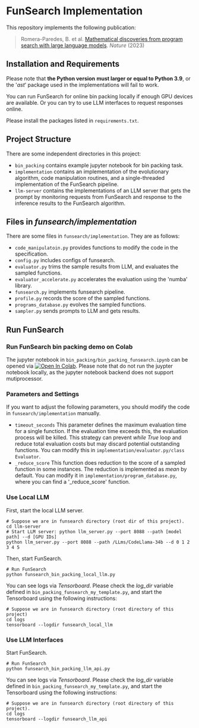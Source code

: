 # FunSearch Implementation

This repository implements the following publication:

> Romera-Paredes, B. et al. [Mathematical discoveries from program search with large language models](https://www.nature.com/articles/s41586-023-06924-6). *Nature* (2023)

## Installation and Requirements

Please note that **the Python version** **must larger or equal to Python 3.9**, or the '*ast*' package used in the implementations will fail to work. 

You can run FunSearch for online bin packing locally if enough GPU devices are available. Or you can try to use LLM interfaces to request responses online. 

Please install the packages listed in `requirements.txt`.

## Project Structure

There are some independent directories in this project:

- `bin_packing` contains example jupyter notebook for bin packing task. 
- `implementation` contains an implementation of the evolutionary algorithm, code manipulation routines, and a single-threaded implementation of the FunSearch pipeline. 
- `llm-server` contains the implementations of an LLM server that gets the prompt by monitoring requests from FunSearch and response to the inference results to the FunSearch algorithm. 

## Files in *funsearch/implementation*

There are some files in `funsearch/implementation`. They are as follows:

- `code_manipulatoin.py` provides functions to modify the code in the specification.
- `config.py` includes configs of funsearch.
- `evaluator.py` trims the sample results from LLM, and evaluates the sampled functions.
- `evaluator_accelerate.py` accelerates the evaluation using the 'numba' library.
- `funsearch.py` implements funsearch pipeline. 
- `profile.py` records the score of the sampled functions.
- `programs_database.py` evolves the sampled functions.
- `sampler.py` sends prompts to LLM and gets results.

## Run FunSearch

### Run FunSearch bin packing demo on Colab

The jupyter notebook in `bin_packing/bin_packing_funsearch.ipynb` can be opened via [![Open In Colab](https://colab.research.google.com/assets/colab-badge.svg)](https://colab.research.google.com/github/RayZhhh/funsearch/blob/main/bin_packing/bin_packing_funsearch.ipynb). Please note that do not run the juypter notebook locally, as the jupyter notebook backend does not support mutiprocessor.

### Parameters and Settings

If you want to adjust the following parameters, you should modify the code in `funsearch/implementation` manually. 

- `timeout_seconds` This parameter defines the maximum evaluation time for a single function. If the evaluation time exceeds this, the evaluation process will be killed. This strategy can prevent *while True* loop and reduce total evaluation costs but may discard potential outstanding functions. You can modify this in `implementation/evaluator.py/class Evaluator`.
- `_reduce_score` This function does reduction to the score of a sampled function in some instances. The reduction is implemented as *mean* by default. You can modify it in `implementation/program_database.py`, where you can find a '_reduce_score' function.

### Use Local LLM

First, start the local LLM server.

```shell
# Suppose we are in funsearch directory (root dir of this project).
cd llm-server
# Start LLM server: python llm_server.py --port 8088 --path [model path] --d [GPU IDs]
python llm_server.py --port 8088 --path /LLms/CodeLlama-34b --d 0 1 2 3 4 5
```

Then, start FunSearch.

```shell
# Run FunSearch
python funsearch_bin_packing_local_llm.py
```

You can see logs via *Tensorboard*. Please check the *log_dir* variable defined in `bin_packing_funsearch_my_template.py`, and start the Tensorboard using the following instructions:

```shell
# Suppose we are in funsearch directory (root directory of this project)
cd logs
tensorboard --logdir funsearch_local_llm
```

### Use LLM Interfaces

Start FunSearch.

```shell
# Run FunSearch
python funsearch_bin_packing_llm_api.py
```

You can see logs via *Tensorboard*. Please check the *log_dir* variable defined in `bin_packing_funsearch_my_template.py`, and start the Tensorboard using the following instructions:

```shell
# Suppose we are in funsearch directory (root directory of this project).
cd logs
tensorboard --logdir funsearch_llm_api
```

